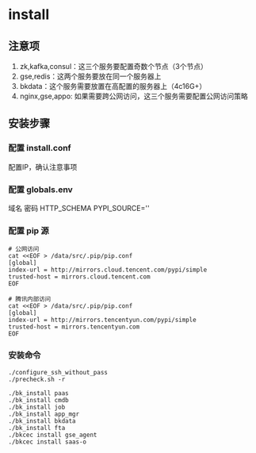# install

## 注意项

1. zk,kafka,consul：这三个服务要配置奇数个节点（3个节点）
2. gse,redis：这两个服务要放在同一个服务器上
3. bkdata：这个服务需要放置在高配置的服务器上（4c16G+）
4. nginx,gse,appo: 如果需要跨公网访问，这三个服务需要配置公网访问策略

## 安装步骤

### 配置 install.conf

配置IP，确认注意事项

### 配置 globals.env

   域名
   密码
   HTTP_SCHEMA
   PYPI_SOURCE=''

### 配置 pip 源

    # 公网访问
    cat <<EOF > /data/src/.pip/pip.conf
    [global]
    index-url = http://mirrors.cloud.tencent.com/pypi/simple
    trusted-host = mirrors.cloud.tencent.com
    EOF

    # 腾讯内部访问
    cat <<EOF > /data/src/.pip/pip.conf
    [global]
    index-url = http://mirrors.tencentyun.com/pypi/simple
    trusted-host = mirrors.tencentyun.com
    EOF

### 安装命令

    ./configure_ssh_without_pass
    ./precheck.sh -r

    ./bk_install paas
    ./bk_install cmdb
    ./bk_install job
    ./bk_install app_mgr
    ./bk_install bkdata
    ./bk_install fta
    ./bkcec install gse_agent
    ./bkcec install saas-o
